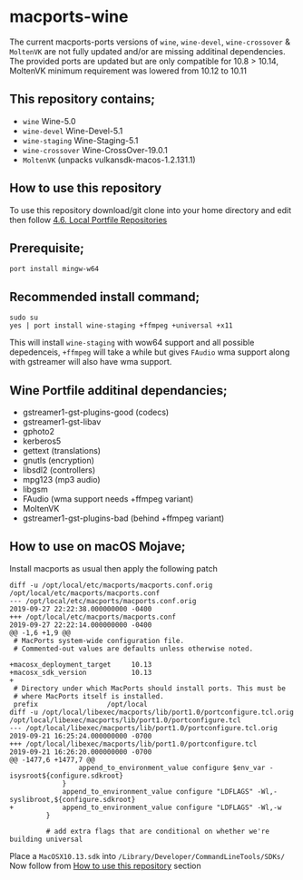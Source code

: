 # macports-wine
The current macports-ports versions of `wine`, `wine-devel`, `wine-crossover` & `MoltenVK` are not fully updated and/or are missing additinal dependencies.
\
The provided ports are updated but are only compatible for 10.8 > 10.14, MoltenVK minimum requirement was lowered from 10.12 to 10.11

## This repository contains;
- `wine` Wine-5.0
- `wine-devel` Wine-Devel-5.1
- `wine-staging` Wine-Staging-5.1
- `wine-crossover` Wine-CrossOver-19.0.1
- `MoltenVK` (unpacks vulkansdk-macos-1.2.131.1)

## How to use this repository
To use this repository download/git clone into your home directory and edit then follow
[4.6. Local Portfile Repositories](https://guide.macports.org/chunked/development.local-repositories.html)

## Prerequisite;
```
port install mingw-w64
```

## Recommended install command;
```
sudo su
yes | port install wine-staging +ffmpeg +universal +x11
```
This will install `wine-staging` with wow64 support and all possible depedenceis, `+ffmpeg` will take a while but gives `FAudio` wma support along with gstreamer will also have wma support.

## Wine Portfile additinal dependancies;
- gstreamer1-gst-plugins-good (codecs)
- gstreamer1-gst-libav
- gphoto2
- kerberos5
- gettext (translations)
- gnutls (encryption)
- libsdl2 (controllers)
- mpg123 (mp3 audio)
- libgsm
- FAudio (wma support needs +ffmpeg variant)
- MoltenVK
- gstreamer1-gst-plugins-bad (behind +ffmpeg variant)

## How to use on macOS Mojave;
Install macports as usual then apply the following patch
```
diff -u /opt/local/etc/macports/macports.conf.orig /opt/local/etc/macports/macports.conf
--- /opt/local/etc/macports/macports.conf.orig	                        2019-09-27 22:22:38.000000000 -0400
+++ /opt/local/etc/macports/macports.conf	                            2019-09-27 22:22:14.000000000 -0400
@@ -1,6 +1,9 @@
 # MacPorts system-wide configuration file.
 # Commented-out values are defaults unless otherwise noted.
 
+macosx_deployment_target     10.13
+macosx_sdk_version           10.13
+
 # Directory under which MacPorts should install ports. This must be
 # where MacPorts itself is installed.
 prefix              	/opt/local
diff -u /opt/local/libexec/macports/lib/port1.0/portconfigure.tcl.orig /opt/local/libexec/macports/lib/port1.0/portconfigure.tcl
--- /opt/local/libexec/macports/lib/port1.0/portconfigure.tcl.orig     2019-09-21 16:25:24.000000000 -0700
+++ /opt/local/libexec/macports/lib/port1.0/portconfigure.tcl          2019-09-21 16:26:20.000000000 -0700
@@ -1477,6 +1477,7 @@
                 append_to_environment_value configure $env_var -isysroot${configure.sdkroot}
             }
             append_to_environment_value configure "LDFLAGS" -Wl,-syslibroot,${configure.sdkroot}
+            append_to_environment_value configure "LDFLAGS" -Wl,-w
         }
 
         # add extra flags that are conditional on whether we're building universal
```
Place a `MacOSX10.13.sdk` into `/Library/Developer/CommandLineTools/SDKs/`
Now follow from [How to use this repository](https://github.com/Gcenx/macports-wine-devel#how-to-use-this-repository) section 
